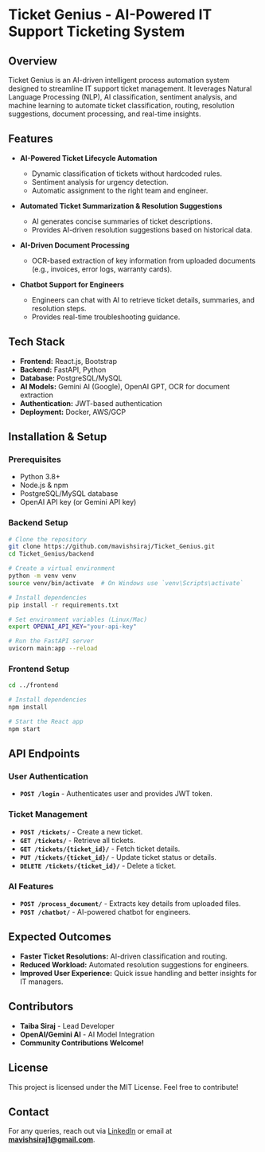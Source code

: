 # Ticket Genius - AI-Powered IT Support Ticketing System

## Overview
Ticket Genius is an AI-driven intelligent process automation system designed to streamline IT support ticket management. It leverages Natural Language Processing (NLP), AI classification, sentiment analysis, and machine learning to automate ticket classification, routing, resolution suggestions, document processing, and real-time insights.

## Features
- **AI-Powered Ticket Lifecycle Automation**
  - Dynamic classification of tickets without hardcoded rules.
  - Sentiment analysis for urgency detection.
  - Automatic assignment to the right team and engineer.
  
- **Automated Ticket Summarization & Resolution Suggestions**
  - AI generates concise summaries of ticket descriptions.
  - Provides AI-driven resolution suggestions based on historical data.

- **AI-Driven Document Processing**
  - OCR-based extraction of key information from uploaded documents (e.g., invoices, error logs, warranty cards).

- **Chatbot Support for Engineers**
  - Engineers can chat with AI to retrieve ticket details, summaries, and resolution steps.
  - Provides real-time troubleshooting guidance.

## Tech Stack
- **Frontend:** React.js, Bootstrap
- **Backend:** FastAPI, Python
- **Database:** PostgreSQL/MySQL
- **AI Models:** Gemini AI (Google), OpenAI GPT, OCR for document extraction
- **Authentication:** JWT-based authentication
- **Deployment:** Docker, AWS/GCP

## Installation & Setup
### Prerequisites
- Python 3.8+
- Node.js & npm
- PostgreSQL/MySQL database
- OpenAI API key (or Gemini API key)

### Backend Setup
```bash
# Clone the repository
git clone https://github.com/mavishsiraj/Ticket_Genius.git
cd Ticket_Genius/backend

# Create a virtual environment
python -m venv venv
source venv/bin/activate  # On Windows use `venv\Scripts\activate`

# Install dependencies
pip install -r requirements.txt

# Set environment variables (Linux/Mac)
export OPENAI_API_KEY="your-api-key"

# Run the FastAPI server
uvicorn main:app --reload
```

### Frontend Setup
```bash
cd ../frontend

# Install dependencies
npm install

# Start the React app
npm start
```

## API Endpoints
### User Authentication
- **`POST /login`** - Authenticates user and provides JWT token.

### Ticket Management
- **`POST /tickets/`** - Create a new ticket.
- **`GET /tickets/`** - Retrieve all tickets.
- **`GET /tickets/{ticket_id}/`** - Fetch ticket details.
- **`PUT /tickets/{ticket_id}/`** - Update ticket status or details.
- **`DELETE /tickets/{ticket_id}/`** - Delete a ticket.

### AI Features
- **`POST /process_document/`** - Extracts key details from uploaded files.
- **`POST /chatbot/`** - AI-powered chatbot for engineers.

## Expected Outcomes
- **Faster Ticket Resolutions:** AI-driven classification and routing.
- **Reduced Workload:** Automated resolution suggestions for engineers.
- **Improved User Experience:** Quick issue handling and better insights for IT managers.

## Contributors
- **Taiba Siraj** - Lead Developer
- **OpenAI/Gemini AI** - AI Model Integration
- **Community Contributions Welcome!**

## License
This project is licensed under the MIT License. Feel free to contribute!

## Contact
For any queries, reach out via [LinkedIn](https://www.linkedin.com/in/taiba-siraj/) or email at **mavishsiraj1@gmail.com**.

